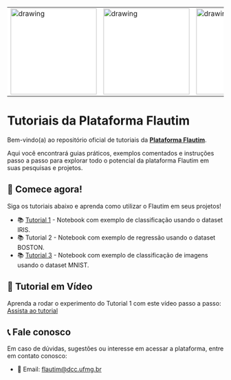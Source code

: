 <table style="margin: auto; background-color: white;">
    <tr>
      <td style="background-color: white;">
        <img src='https://drive.google.com/uc?export=view&id=1lgflViz1uefcvVW1iI57haB4M1bKsZtp' alt="drawing" width="200" />
      </td>
      <td style="background-color: white;">
        <img src='https://drive.google.com/uc?export=view&id=1R6PphT9jmd2vikODFPf6cW54QtZ29o2a' alt="drawing" width="200" />
      </td>
      <td style="background-color: white;">
        <img src='https://drive.google.com/uc?export=view&id=1lgflViz1uefcvVW1iI57haB4M1bKsZtp' alt="drawing" width="200" />
      </td>
      <td style="background-color: white;">
        <img src='https://drive.google.com/uc?export=view&id=1R6PphT9jmd2vikODFPf6cW54QtZ29o2a' alt="drawing" width="200" />
      </td>
      <td style="background-color: white;">
        <img src='https://drive.google.com/uc?export=view&id=1lgflViz1uefcvVW1iI57haB4M1bKsZtp' alt="drawing" width="200" />
      </td>
      <td style="background-color: white;">
        <img src='https://drive.google.com/uc?export=view&id=1R6PphT9jmd2vikODFPf6cW54QtZ29o2a' alt="drawing" width="200" />
      </td>
      <td style="background-color: white;">
        <img src='https://drive.google.com/uc?export=view&id=1lgflViz1uefcvVW1iI57haB4M1bKsZtp' alt="drawing" width="200" />
      </td>
    </tr>
</table>

# Tutoriais da Plataforma Flautim

Bem-vindo(a) ao repositório oficial de tutoriais da **[Plataforma Flautim](http://flautim.futurelab.dcc.ufmg.br/)**.

Aqui você encontrará guias práticos, exemplos comentados e instruções passo a passo para explorar todo o potencial da plataforma Flautim em suas pesquisas e projetos.

## 🚀 Comece agora!

Siga os tutoriais abaixo e aprenda como utilizar o Flautim em seus projetos!

- 📚 [Tutorial 1](https://github.com/FutureLab-DCC/flautim_tutoriais/blob/main/TUTORIAL_1.ipynb) - Notebook com exemplo de classificação usando o dataset IRIS.
- 📚 Tutorial 2 - Notebook com exemplo de regressão usando o dataset BOSTON.
- 📚 [Tutorial 3](https://github.com/FutureLab-DCC/flautim_tutoriais/blob/main/TUTORIAL_3.ipynb) - Notebook com exemplo de classificação de imagens usando o dataset MNIST.

## 🎥 Tutorial em Vídeo

Aprenda a rodar o experimento do Tutorial 1 com este vídeo passo a passo: [Assista ao tutorial](https://drive.google.com/file/d/1eC0CnIzZ-pKLTM6M9QvOmdZlBghjyL9J/view?usp=drive_link)


## 📞 Fale conosco

Em caso de dúvidas, sugestões ou interesse em acessar a plataforma, entre em contato conosco:

- 💬 Email: flautim@dcc.ufmg.br

